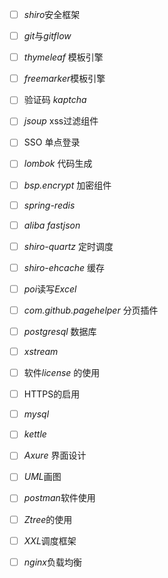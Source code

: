 - [ ] *shiro*安全框架

- [ ] *git*与*gitflow*

- [ ] *thymeleaf* 模板引擎

- [ ] *freemarker*模板引擎

- [ ] 验证码 *kaptcha*

- [ ] *jsoup* xss过滤组件

- [ ] SSO 单点登录

- [ ] *lombok* 代码生成

- [ ] *bsp.encrypt* 加密组件

- [ ] *spring-redis*

- [ ] *aliba fastjson*

- [ ] *shiro-quartz* 定时调度

- [ ] *shiro-ehcache* 缓存

- [ ] *poi*读写*Excel*

- [ ] *com.github.pagehelper* 分页插件

- [ ] *postgresql* 数据库

- [ ] *xstream* 

- [ ] 软件*license* 的使用 

- [ ] HTTPS的启用

- [ ] *mysql*

- [ ] *kettle*

- [ ] *Axure* 界面设计

- [ ] *UML*画图

- [ ] *postman*软件使用

- [ ] *Ztree*的使用

- [ ] *XXL*调度框架

- [ ] *nginx*负载均衡
